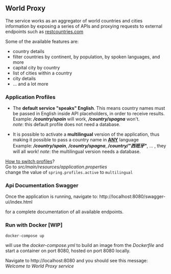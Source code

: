 ## World Proxy


The service works as an aggregator of world countries and cities
information by exposing a series of APIs and proxying requests to
external endpoints such as [restcountries.com](https://restcountries.com/)

Some of the available features are:
- country details
- filter countries by continent, by population, by spoken languages, and more
- capital city by country
- list of cities within a country
- city details
- ... and a lot more

### Application Profiles

- The **default service "speaks" English**. This means country names must be passed
in English inside API placeholders, in order to receive results.\
Example: ***/country/spain*** will work, ***/country/spagna*** won't.\
*note*: this default profile does not need a database.


- It is possible to activate a **multilingual** version of the
application, thus making it possible to pass a country name in <u>**ANY**</u> language\
Example: ***/country/spain***, ***/country/spagna***, ***/country/"西班牙"***, ... ,  they
will all work!
*note*: the multilingual version needs a database.

<u>How to switch profiles</u>?\
Go to *src/main/resources/application.properties*\
change the value of `spring.profiles.active` to `multilingual`

### Api Documentation Swagger
Once the application is running, navigate to:
http://localhost:8080/swagger-ui/index.html

for a complete documentation of all available endpoints.


### Run with Docker [WIP]
`docker-compose up`

will use the *docker-compose.yml* to build an image from the *Dockerfile* and
start a container on port 8080, hosted on port 8080 locally.

Navigate to http://localhost:8080 and you should see this message:\
*Welcome to World Proxy service*
